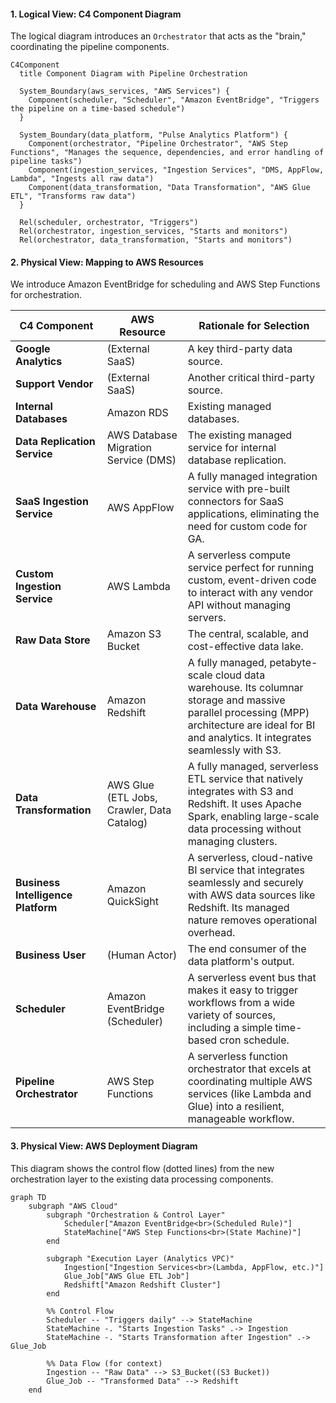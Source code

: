 #### **1. Logical View: C4 Component Diagram**

The logical diagram introduces an `Orchestrator` that acts as the "brain," coordinating the pipeline components.

```mermaid
C4Component
  title Component Diagram with Pipeline Orchestration

  System_Boundary(aws_services, "AWS Services") {
    Component(scheduler, "Scheduler", "Amazon EventBridge", "Triggers the pipeline on a time-based schedule")
  }

  System_Boundary(data_platform, "Pulse Analytics Platform") {
    Component(orchestrator, "Pipeline Orchestrator", "AWS Step Functions", "Manages the sequence, dependencies, and error handling of pipeline tasks")
    Component(ingestion_services, "Ingestion Services", "DMS, AppFlow, Lambda", "Ingests all raw data")
    Component(data_transformation, "Data Transformation", "AWS Glue ETL", "Transforms raw data")
  }

  Rel(scheduler, orchestrator, "Triggers")
  Rel(orchestrator, ingestion_services, "Starts and monitors")
  Rel(orchestrator, data_transformation, "Starts and monitors")
```

#### **2. Physical View: Mapping to AWS Resources**

We introduce Amazon EventBridge for scheduling and AWS Step Functions for orchestration.

| C4 Component                 | AWS Resource                                     | Rationale for Selection                                                                                                                              |
| ---------------------------- | ------------------------------------------------ | ---------------------------------------------------------------------------------------------------------------------------------------------------- |
| **Google Analytics**           | (External SaaS)                                  | A key third-party data source.                                                                                                   |
| **Support Vendor**             | (External SaaS)                                  | Another critical third-party source.                                                                                             |
| **Internal Databases**         | Amazon RDS                                       | Existing managed databases.                                                                                                      |
| **Data Replication Service**   | AWS Database Migration Service (DMS)             | The existing managed service for internal database replication.                                                                  |
| **SaaS Ingestion Service**     | AWS AppFlow                                      | A fully managed integration service with pre-built connectors for SaaS applications, eliminating the need for custom code for GA. |
| **Custom Ingestion Service**   | AWS Lambda                                       | A serverless compute service perfect for running custom, event-driven code to interact with any vendor API without managing servers. |
| **Raw Data Store**             | Amazon S3 Bucket                                 | The central, scalable, and cost-effective data lake.                                                                             |
| **Data Warehouse**             | Amazon Redshift                                  | A fully managed, petabyte-scale cloud data warehouse. Its columnar storage and massive parallel processing (MPP) architecture are ideal for BI and analytics. It integrates seamlessly with S3. |
| **Data Transformation**        | AWS Glue (ETL Jobs, Crawler, Data Catalog)       | A fully managed, serverless ETL service that natively integrates with S3 and Redshift. It uses Apache Spark, enabling large-scale data processing without managing clusters. |
| **Business Intelligence Platform** | Amazon QuickSight                              | A serverless, cloud-native BI service that integrates seamlessly and securely with AWS data sources like Redshift. Its managed nature removes operational overhead. |
| **Business User**              | (Human Actor)                                    | The end consumer of the data platform's output.                                                                                                      |
| **Scheduler**                | Amazon EventBridge (Scheduler)                   | A serverless event bus that makes it easy to trigger workflows from a wide variety of sources, including a simple time-based cron schedule.           |
| **Pipeline Orchestrator**    | AWS Step Functions                               | A serverless function orchestrator that excels at coordinating multiple AWS services (like Lambda and Glue) into a resilient, manageable workflow.    |

#### **3. Physical View: AWS Deployment Diagram**

This diagram shows the control flow (dotted lines) from the new orchestration layer to the existing data processing components.

```mermaid
graph TD
    subgraph "AWS Cloud"
        subgraph "Orchestration & Control Layer"
            Scheduler["Amazon EventBridge<br>(Scheduled Rule)"]
            StateMachine["AWS Step Functions<br>(State Machine)"]
        end

        subgraph "Execution Layer (Analytics VPC)"
            Ingestion["Ingestion Services<br>(Lambda, AppFlow, etc.)"]
            Glue_Job["AWS Glue ETL Job"]
            Redshift["Amazon Redshift Cluster"]
        end

        %% Control Flow
        Scheduler -- "Triggers daily" --> StateMachine
        StateMachine -. "Starts Ingestion Tasks" .-> Ingestion
        StateMachine -. "Starts Transformation after Ingestion" .-> Glue_Job
        
        %% Data Flow (for context)
        Ingestion -- "Raw Data" --> S3_Bucket((S3 Bucket))
        Glue_Job -- "Transformed Data" --> Redshift
    end
```
